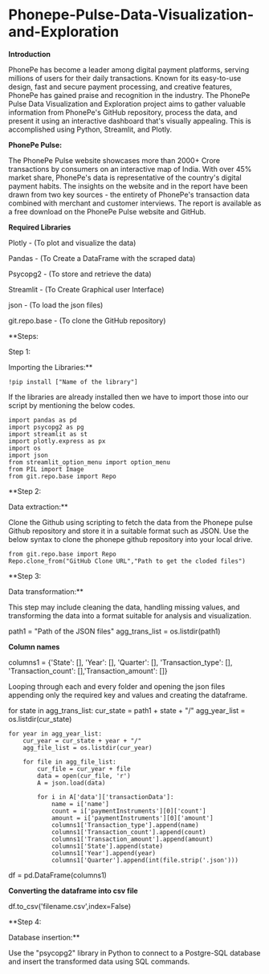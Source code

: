 # Phonepe-Pulse-Data-Visualization-and-Exploration
**Introduction**

PhonePe has become a leader among digital payment platforms, serving millions of users for their daily transactions. Known for its easy-to-use design, fast and secure payment processing, and creative features, PhonePe has gained praise and recognition in the industry. The PhonePe Pulse Data Visualization and Exploration project aims to gather valuable information from PhonePe's GitHub repository, process the data, and present it using an interactive dashboard that's visually appealing. This is accomplished using Python, Streamlit, and Plotly.

**PhonePe Pulse:**

The PhonePe Pulse website showcases more than 2000+ Crore transactions by consumers on an interactive map of India. With over 45% market share, PhonePe's data is representative of the country's digital payment habits. The insights on the website and in the report have been drawn from two key sources - the entirety of PhonePe's transaction data combined with merchant and customer interviews. The report is available as a free download on the PhonePe Pulse website and GitHub.

**Required Libraries**

Plotly - (To plot and visualize the data)

Pandas - (To Create a DataFrame with the scraped data)

Psycopg2 - (To store and retrieve the data)

Streamlit - (To Create Graphical user Interface)

json - (To load the json files)

git.repo.base - (To clone the GitHub repository)

**Steps:

Step 1:

Importing the Libraries:**

    !pip install ["Name of the library"]
    
If the libraries are already installed then we have to import those into our script by mentioning the below codes.

    import pandas as pd
    import psycopg2 as pg
    import streamlit as st
    import plotly.express as px
    import os
    import json
    from streamlit_option_menu import option_menu
    from PIL import Image
    from git.repo.base import Repo

**Step 2:

Data extraction:**

Clone the Github using scripting to fetch the data from the Phonepe pulse Github repository and store it in a suitable format such as JSON. Use the below syntax to clone the phonepe github repository into your local drive.

    from git.repo.base import Repo
    Repo.clone_from("GitHub Clone URL","Path to get the cloded files")

**Step 3:

Data transformation:**

This step may include cleaning the data, handling missing values, and transforming the data into a format suitable for analysis and visualization.

path1 = "Path of the JSON files"
agg_trans_list = os.listdir(path1)

**Column names**

columns1 = {'State': [], 'Year': [], 'Quarter': [], 'Transaction_type': [], 'Transaction_count': [],'Transaction_amount': []}

Looping through each and every folder and opening the json files appending only the required key and values and creating the dataframe.

for state in agg_trans_list:
    cur_state = path1 + state + "/"
    agg_year_list = os.listdir(cur_state)

    for year in agg_year_list:
        cur_year = cur_state + year + "/"
        agg_file_list = os.listdir(cur_year)

        for file in agg_file_list:
            cur_file = cur_year + file
            data = open(cur_file, 'r')
            A = json.load(data)

            for i in A['data']['transactionData']:
                name = i['name']
                count = i['paymentInstruments'][0]['count']
                amount = i['paymentInstruments'][0]['amount']
                columns1['Transaction_type'].append(name)
                columns1['Transaction_count'].append(count)
                columns1['Transaction_amount'].append(amount)
                columns1['State'].append(state)
                columns1['Year'].append(year)
                columns1['Quarter'].append(int(file.strip('.json')))
df = pd.DataFrame(columns1)

**Converting the dataframe into csv file**

df.to_csv('filename.csv',index=False)

**Step 4:

Database insertion:**

Use the "psycopg2" library in Python to connect to a Postgre-SQL database and insert the transformed data using SQL commands.
